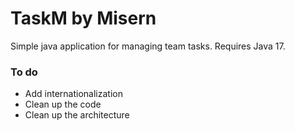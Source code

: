 # TaskM by Misern
Simple java application for managing team tasks. Requires Java 17.

### To do
* Add internationalization 
* Clean up the code
* Clean up the architecture